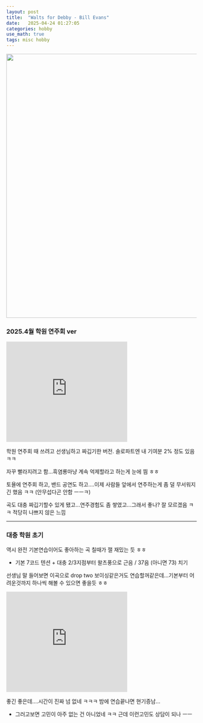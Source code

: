 ```yaml
---
layout: post
title:  "Walts for Debby - Bill Evans"
date:   2025-04-24 01:27:05 
categories: hobby
use_math: true
tags: misc hobby
---
```



<img src="{{site.url}}/images/jazz/waltz_debby.jpg" width="700" class="center"/> 


### 2025.4월 학원 연주회 ver


<iframe allowfullscreen="allowfullscreen" class="b-hbp-video b-uploaded" frameborder="0" height="266" id="BLOGGER-video-a928cb8e73172f3d-18925" mozallowfullscreen="mozallowfullscreen" src="https://www.blogger.com/video.g?token=AD6v5dxu65o4aw-zMoZ50SSjyDu6twgJaevhlcsx2VuXmV7Gkiw4xHxco761n57uF1llCkGhIsYEHbp3ICa8O4TOaFFe1hw3bJdv8-kFubdCbALEmZ4OQf-hI9fINzLOOX0o_GFhjpI" webkitallowfullscreen="webkitallowfullscreen" width="320"></iframe>


학원 연주회 때 쓰려고 선생님하고 짜깁기한 버전. 솔로파트엔 내 기여분 2% 정도 있음 ㅋㅋ

자꾸 빨라지려고 함...흑염룡마냥 계속 억제할라고 하는게 눈에 띔 ㅎㅎ

토욜에 연주회 하고, 밴드 공연도 하고....이제 사람들 앞에서 연주하는게 좀 덜 무서워지긴 했음 ㅋㅋ (안무섭다곤 안함 ㅡㅡㅋ)

곡도 대충 짜깁기할수 있게 됐고...연주경험도 좀 쌓였고...그래서 좋나? 잘 모르겠음 ㅋㅋ 적당히 나쁘지 않은 느낌




---------------------------------------

### 대충 학원 초기



역시 완전 기본연습이어도 좋아하는 곡 칠때가 잴 재밌는 듯 ㅎㅎ
- 기본 7코드 텐션 + 대충 2/3지점부터 왈츠풍으로 근음 / 37음 (아니면 73) 치기

선생님 말 들어보면 이곡으로 drop two 보이싱같은거도 연습할꺼같은데...기본부터 어려운것까지 하나씩 해볼 수 있으면 좋을듯 ㅎㅎ

<iframe allowfullscreen="allowfullscreen" class="b-hbp-video b-uploaded" frameborder="0" height="266" id="BLOGGER-video-a928cb8e73172f3d-18925" mozallowfullscreen="mozallowfullscreen" src="https://www.blogger.com/video.g?token=AD6v5dyjMiR_5J2SWv6vmHj5EEnWJXsVlQctoyU0jRUbO0WJaITf9qMH6qXvwH_IVibdmD96RfDzuGjokWLqVGQ4kYAB45WGVovo9PzJilCeiYeZ87Vdt9nxvz6ehyEmdxdjSqBVureQ" webkitallowfullscreen="webkitallowfullscreen" width="320"></iframe>


좋긴 좋은데....시간이 진짜 넘 없네 ㅋㅋㅋ 밤에 연습끝나면 현기증남...
- 그러고보면 고민이 아주 없는 건 아니었네 ㅋㅋ 근데 이런고민도 상담이 되나 ㅡㅡ
